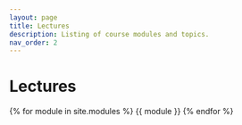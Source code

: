 ```yaml
---
layout: page
title: Lectures
description: Listing of course modules and topics.
nav_order: 2
---
```


# Lectures

{% for module in site.modules %}
{{ module }}
{% endfor %}

